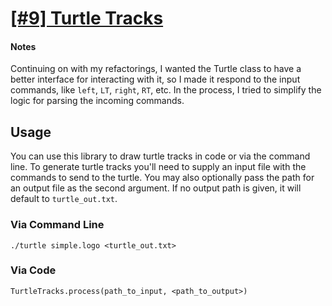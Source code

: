 # [[#9] Turtle Tracks](http://puzzlenode.com/puzzles/9-turtle-tracks)

#### Notes

Continuing on with my refactorings, I wanted the Turtle class to have a better
interface for interacting with it, so I made it respond to the input commands,
like `left`, `LT`, `right`, `RT`, etc. In the process, I tried to simplify the
logic for parsing the incoming commands.

## Usage

You can use this library to draw turtle tracks in code or via the command line.
To generate turtle tracks you'll need to supply an input file with the commands
to send to the turtle. You may also optionally pass the path for an output file
as the second argument. If no output path is given, it will default to
`turtle_out.txt`.

### Via Command Line

```
./turtle simple.logo <turtle_out.txt>
```

### Via Code

```
TurtleTracks.process(path_to_input, <path_to_output>)
```

